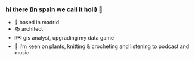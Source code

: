 ### hi there (in spain we call it holi) 👋

<!--
**annassanchez/annassanchez** is a ✨ _special_ ✨ repository because its `README.md` (this file) appears on your GitHub profile.

Here are some ideas to get you started:-->

- 📍 based in madrid
- 📚 architect 
- 🗺️ gis analyst, upgrading my data game
- 🌱 i'm keen on plants, knitting & crocheting and listening to podcast and music
